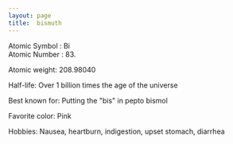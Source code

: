 ```yaml
---
layout: page
title:  bismuth
---
```


Atomic Symbol : Bi  
Atomic Number : 83. 

Atomic weight: 208.98040

Half-life: Over 1 billion times the age of the universe

Best known for: Putting the "bis" in pepto bismol

Favorite color: Pink

Hobbies: Nausea, heartburn, indigestion, upset stomach, diarrhea



